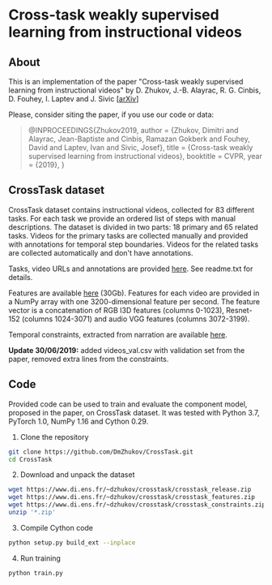 # Cross-task weakly supervised learning from instructional videos

## About
This is an implementation of the paper "Cross-task weakly supervised learning from instructional videos" by D. Zhukov, J.-B. Alayrac, R. G. Cinbis, D. Fouhey, I. Laptev and J. Sivic [[arXiv](https://arxiv.org/abs/1903.08225)]

Please, consider siting the paper, if you use our code or data:
> @INPROCEEDINGS{Zhukov2019,
>     author      = {Zhukov, Dimitri and Alayrac, Jean-Baptiste and Cinbis, Ramazan Gokberk and Fouhey, David and Laptev, Ivan and Sivic, Josef},
>     title       = {Cross-task weakly supervised learning from instructional videos},
>     booktitle   = CVPR,
>     year        = {2019},
> }

## CrossTask dataset
CrossTask dataset contains instructional videos, collected for 83 different tasks.
For each task we provide an ordered list of steps with manual descriptions.
The dataset is divided in two parts: 18 primary and 65 related tasks.
Videos for the primary tasks are collected manually and provided with annotations for temporal step boundaries.
Videos for the related tasks are collected automatically and don't have annotations.

Tasks, video URLs and annotations are provided [here](https://www.di.ens.fr/~dzhukov/crosstask/crosstask_release.zip). See readme.txt for details.

Features are available [here](https://www.di.ens.fr/~dzhukov/crosstask/crosstask_features.zip) (30Gb). Features for each video are provided in a NumPy array with one 3200-dimensional feature per second. The feature vector is a concatenation of RGB I3D features (columns 0-1023), Resnet-152 (columns 1024-3071) and audio VGG features (columns 3072-3199).

Temporal constraints, extracted from narration are available [here](https://www.di.ens.fr/~dzhukov/crosstask/crosstask_constraints.zip).

**Update 30/06/2019:** added videos_val.csv with validation set from the paper, removed extra lines from the constraints.

## Code
Provided code can be used to train and evaluate the component model, proposed in the paper, on CrossTask dataset. 
It was tested with Python 3.7, PyTorch 1.0, NumPy 1.16 and Cython 0.29. 

 1. Clone the repository
```bash
git clone https://github.com/DmZhukov/CrossTask.git
cd CrossTask
```
 2. Download and unpack the dataset
```bash
wget https://www.di.ens.fr/~dzhukov/crosstask/crosstask_release.zip
wget https://www.di.ens.fr/~dzhukov/crosstask/crosstask_features.zip
wget https://www.di.ens.fr/~dzhukov/crosstask/crosstask_constraints.zip
unzip '*.zip'
```
 3. Compile Cython code
```bash
python setup.py build_ext --inplace
```
 4. Run training
```bash
python train.py
```
